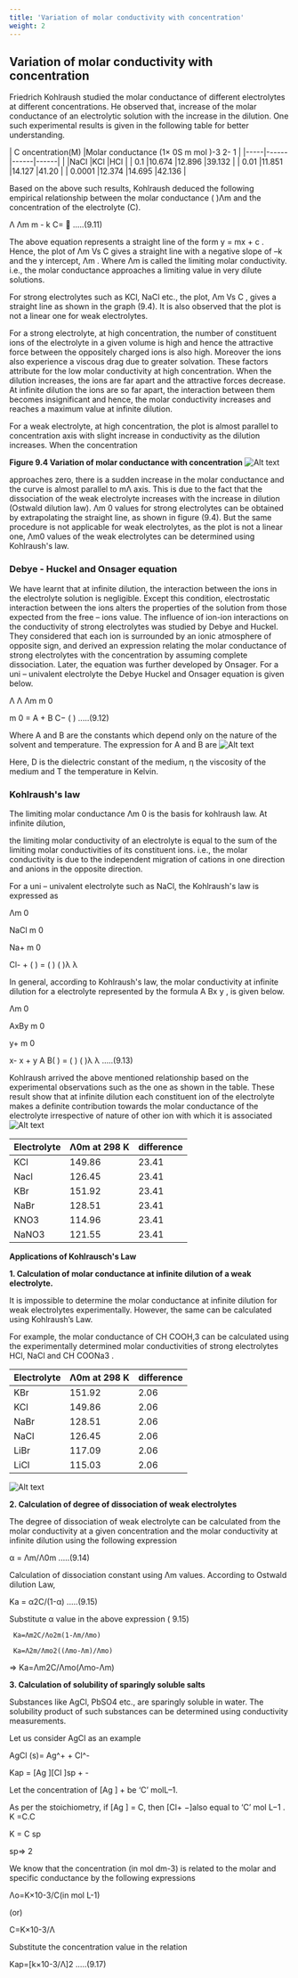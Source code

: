 ```yaml
---
title: 'Variation of molar conductivity with concentration'
weight: 2
---
```





## Variation of molar conductivity with concentration
 Friedrich Kohlraush studied the molar conductance of different electrolytes at different concentrations. He observed that, increase of the molar conductance of an electrolytic solution with the increase in the dilution. One such experimental results is given in the following table for better understanding.

| C oncentration(M) |Molar conductance  (1× 0S m  mol )-3 2- 1 |
|-----|------|------|------|
|       |NaCl |KCl |HCl |
| 0.1 |10.674 |12.896 |39.132 |
| 0.01 |11.851 |14.127 |41.20 |
| 0.0001 |12.374 |14.695 |42.136 |


Based on the above such results, Kohlraush deduced the following empirical relationship between the molar conductance ( )Λm and the concentration of the electrolyte (C).

Λ Λm m - k C=  .....(9.11) 

The above equation represents a straight line of the form y = mx + c . Hence, the plot of Λm Vs C gives a straight line with a negative slope of –k and the y intercept, Λm . Where Λm is called the limiting molar conductivity. i.e., the molar conductance approaches a limiting value in very dilute solutions.

For strong electrolytes such as KCl, NaCl etc., the plot, Λm Vs C , gives a straight line as shown in the graph (9.4). It is also observed that the plot is not a linear one for weak electrolytes.

For a strong electrolyte, at high concentration, the number of constituent ions of the electrolyte in a given volume is high and hence the attractive force between the oppositely charged ions is also high. Moreover the ions also experience a viscous drag due to greater solvation. These factors attribute for the low molar conductivity at high concentration. When the dilution increases, the ions are far apart and the attractive forces decrease. At infinite dilution the ions are so far apart, the interaction between them becomes insignificant and hence, the molar conductivity increases and reaches a maximum value at infinite dilution.

For a weak electrolyte, at high concentration, the plot is almost parallel to concentration axis with slight increase in conductivity as the dilution increases. When the concentration



**Figure 9.4 Variation of molar conductance with concentration**
![Alt text](<fig.9.4 variation of molar.png>)


approaches zero, there is a sudden increase in the molar conductance and the curve is almost parallel to mΛ axis. This is due to the fact that the dissociation of the weak electrolyte increases with the increase in dilution (Ostwald dilution law). Λm
0 values for strong electrolytes can be obtained by extrapolating the straight line, as shown in figure (9.4). But the same procedure is not applicable for weak electrolytes, as the plot is not a linear one, Λm0 values of the weak electrolytes can be determined using Kohlraush's law.

### Debye - Huckel and Onsager equation


We have learnt that at infinite dilution, the interaction between the ions in the electrolyte solution is negligible. Except this condition, electrostatic interaction between the ions alters the properties of the solution from those expected from the free – ions value. The influence of ion-ion interactions on the conductivity of strong electrolytes was studied by Debye and Huckel. They considered that each ion is surrounded by an ionic atmosphere of opposite sign, and derived an expression relating the molar conductance of strong electrolytes with the concentration by assuming complete dissociation. Later, the equation was further developed by Onsager. For a uni – univalent electrolyte the Debye Huckel and Onsager equation is given below.

Λ Λ Λm m 0

m 0 = A + B C− ( ) .....(9.12)


Where A and B are the constants which depend only on the nature of the solvent and temperature. The expression for A and B are
![Alt text](image.png)


Here, D is the dielectric constant of the medium, η the viscosity of the medium and T the temperature in Kelvin.

### Kohlraush's law


The limiting molar conductance Λm 0 is the basis for kohlraush law. At infinite dilution,

the limiting molar conductivity of an electrolyte is equal to the sum of the limiting molar conductivities of its constituent ions. i.e., the molar conductivity is due to the independent migration of cations in one direction and anions in the opposite direction.

For a uni – univalent electrolyte such as NaCl, the Kohlraush's law is expressed as

Λm 0

NaCl m 0

Na+ m 0

Cl- + ( ) = ( ) ( )λ λ

In general, according to Kohlraush's law, the molar conductivity at infinite dilution for a electrolyte represented by the formula A Bx y , is given below.

Λm 0

AxBy m 0

y+ m 0

x- x + y A B( ) = ( ) ( )λ λ .....(9.13)

Kohlraush arrived the above mentioned relationship based on the experimental observations such as the one as shown in the table. These result show that at infinite dilution each constituent ion of the electrolyte makes a definite contribution towards the molar conductance of the electrolyte irrespective of nature of other ion with which it is associated
![Alt text](<image 1.png>)


| Electrolyte|Λ0m at 298 K|difference
|-----|------|------|
| KCl      |149.86 |23.41|
| Nacl     |126.45 |23.41|
| KBr      |151.92 |23.41|
| NaBr     |128.51 |23.41|
| KNO3     |114.96 |23.41|
|NaNO3     |121.55 |23.41|

**Applications of Kohlrausch's Law**

**1. Calculation of molar conductance at infinite dilution of a weak electrolyte.**

It is impossible to determine the molar conductance at infinite dilution for weak electrolytes experimentally. However, the same can be calculated using Kohlraush’s Law.

For example, the molar conductance of CH COOH,3 can be calculated using the experimentally determined molar conductivities of strong electrolytes HCl, NaCl and CH COONa3 .


| Electrolyte|Λ0m at 298 K|difference
|-----|------|------|
| KBr      |151.92|2.06|
| KCl      |149.86|2.06|
| NaBr     |128.51 |2.06|
| NaCl     |126.45 |2.06|
| LiBr     |117.09|2.06|
| LiCl     |115.03 |2.06|

![Alt text](<image 2.png>)


**2\. Calculation of degree of dissociation of weak electrolytes** 

The degree of dissociation of weak electrolyte can be calculated from the molar conductivity
at a given concentration and the molar conductivity at infinite dilution using the following expression

α = Λm/Λ0m                    .....(9.14)

Calculation of dissociation constant using Λm values. According to Ostwald dilution Law,

Ka = α2C/(1-α)                .....(9.15)

Substitute α value in the above expression ( 9.15)


     Ka=Λm2C/Λo2m(1-Λm/Λmo)

     Ka=Λ2m/Λmo2((Λmo-Λm)/Λmo)

=>   Ka=Λm2C/Λmo(Λmo-Λm)


**3\. Calculation of solubility of sparingly soluble salts**

Substances like AgCl, PbSO4 etc., are sparingly soluble in water. The solubility product of such substances can be determined using conductivity measurements.

Let us consider AgCl as an example

AgCl (s)= Ag^+ + Cl^-

Kap = \[Ag \]\[Cl \]sp + -

Let the concentration of \[Ag \] + be ‘C’ molL–1.

As per the stoichiometry, if \[Ag \] = C, then \[Cl+ −\]also equal to ‘C’ mol L−1 . K =C.C

K = C sp

sp⇒ 2

We know that the concentration (in mol dm-3) is related to the molar and specific conductance by the following expressions

Λo=K×10-3/C(in mol L-1)

(or)

C=K×10-3/Λ


Substitute the concentration value in the relation 

Kap=[k×10-3/Λ]2                 .....(9.17)
